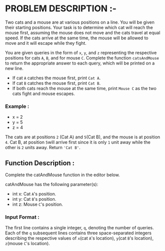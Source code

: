 # PROBLEM DESCRIPTION :-
Two cats and a mouse are at various positions on a line. You will be given their starting positions. Your task is to determine which cat will reach the mouse first, assuming the mouse does not move and the cats travel at equal speed. If the cats arrive at the same time, the mouse will be allowed to move and it will escape while they fight.

You are given  queries in the form of `x`, `y`, and `z` representing the respective positions for cats `A`, `B`, and for mouse `C`. Complete the function `catsAndMouse` to return the appropriate answer to each query, which will be printed on a new line.
* If cat `A` catches the mouse first, print `Cat A`.
* If cat `B` catches the mouse first, print `Cat B`.
* If both cats reach the mouse at the same time, print `Mouse C` as the two cats fight and mouse escapes.
### Example :
* x = 2
* y = 5
* z = 4

The cats are at positions `2` (Cat A) and `5`(Cat B), and the mouse is at position `4`. Cat B, at position `5`will arrive first since it is only `1` unit away while the other is `2` units away. Return `'Cat B'`.
## Function Description :

Complete the catAndMouse function in the editor below.

catAndMouse has the following parameter(s):
* int x: Cat `A`'s position.
* int y: Cat `B`'s position.
* int z: Mouse `C`'s position.

### Input Format :
The first line contains a single integer, `q`, denoting the number of queries.
Each of the `q` subsequent lines contains three space-separated integers describing the respective values of `x`(cat `A`'s location), `y`(cat `B`'s location), `z`(mouse `C`'s location).
